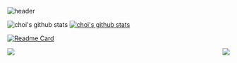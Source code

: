 ![header](https://capsule-render.vercel.app/api?type=slice&color=48BA87&height=120&section=header&text=HyunWoong%20Choi&fontSize=30&rotate=8&fontAlign=80&fontAlignY=30)


![choi's github stats](https://github-readme-stats.vercel.app/api?username=coper3976&show_icons=true&theme=vue&count_private=true)
[![choi's github stats](https://github-readme-stats.vercel.app/api/top-langs/?username=coper3976&langs_count=10&layout=compact&theme=vue)](https://github.com/coper3976)



[![Readme Card](https://github-readme-stats.vercel.app/api/pin/?username=coper3976&repo=MFC-Calender&show_owner=coper3976&theme=vue)](https://github.com/coper3976/MFC-Calender)

<a href="https://github.com/coper3976">
  <img align="left" src="https://github-readme-stats.vercel.app/api?username=coper3976&show_icons=true&theme=vue&count_private=true" />
</a>
<a href="https://github.com/coper3976">
  <img align="right" src="https://github-readme-stats.vercel.app/api/top-langs/?username=coper3976&langs_count=10&layout=compact&theme=vue" />
</a>

